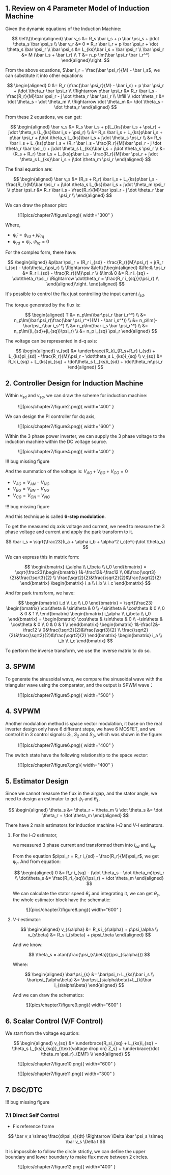 ## 1. Review on 4 Parameter Model of Induction Machine

Given the dynamic equations of the Induction Machine:

$$
\left\{\begin{aligned}
\bar v_s &= R_s \bar i_s + p \bar \psi_s + j\dot \theta_s \bar \psi_s \\
\bar v_r &= 0 = R_r \bar i_r + p \bar \psi_r + \dot \theta_s \bar \psi_r \\
\bar \psi_s &= L_{ks}\bar i_s + \bar \psi_r \\
\bar \psi_r &= M (\bar i_s + \bar i_r) \\
T &= n_p \Im(\bar \psi_r \bar i_r^*)
\end{aligned}\right.
$$

From the above equations, $\bar i_r = \frac{\bar \psi_r}{M} - \bar i_s$, we can substitute it into other equations:

$$
\begin{aligned}
0 &= R_r (\frac{\bar \psi_r}{M} - \bar i_s) + p \bar \psi_r + j\dot \theta_r \bar \psi_r \\
\Rightarrow p\bar \psi_r &= R_r \bar i_s - \frac{R_r}{M}\bar \psi_r - j \dot \theta_r \bar \psi_r \\
\hfill \\
\dot \theta_r &= \dot \theta_s - \dot \theta_m \\
\Rightarrow \dot \theta_m &= \dot \theta_s - \dot \theta_r
\end{aligned}
$$

From these 2 equations, we can get:

$$
\begin{aligned}
\bar v_s &= R_s \bar i_s + p(L_{ks}\bar i_s + \psi_r) + j\dot \theta_s (L_{ks}\bar i_s + \psi_r) \\
&= R_s \bar i_s + L_{ks}p\bar i_s + p\bar \psi_r + j\dot \theta_s  L_{ks}\bar i_s + j\dot \theta_s \psi_r \\
&= R_s \bar i_s + L_{ks}p\bar i_s + (R_r \bar i_s - \frac{R_r}{M}\bar \psi_r - j \dot \theta_r \bar \psi_r) + j\dot \theta_s L_{ks}\bar i_s + j\dot \theta_s \psi_r \\
&= (R_s + R_r) \bar i_s + L_{ks}p\bar i_s - \frac{R_r}{M}\bar \psi_r + j\dot \theta_s L_{ks}\bar i_s + j\dot \theta_m \psi_r
\end{aligned}
$$

The final equation are:

$$
\begin{aligned}
\bar v_s &= (R_s + R_r) \bar i_s + L_{ks}p\bar i_s - \frac{R_r}{M}\bar \psi_r + j\dot \theta_s L_{ks}\bar i_s + j\dot \theta_m \psi_r \\
p\bar \psi_r &= R_r \bar i_s - \frac{R_r}{M}\bar \psi_r - j \dot \theta_r \bar \psi_r \\
\end{aligned}
$$

We can draw the phasor plot:

<figure markdown="span">
    ![](pics/chapter7/figure1.png){ width="300" }
</figure>

Where,

* $\bar \psi_r = \psi_{rd} + j\psi_{rq}$
* $\psi_{rd} = \psi_r$, $\psi_{rq} = 0$

For the complex form, there have:

$$
\begin{aligned}
&p\bar \psi_r = (R_r i_{sd} - \frac{R_r}{M}\psi_r) + j(R_r i_{sq} - \dot\theta_r\psi_r) \\
\Rightarrow &\left\{\begin{aligned} 
&\Re:& \psi_r &= R_r i_{sd} - \frac{R_r}{M}\psi_r \\
&\Im:& 0 &= R_r i_{sq} - \dot\theta_r\psi_r \Rightarrow \dot\theta_r = \frac{R_r i_{sq}}{\psi_r} \\
\end{aligned}\right.
\end{aligned}
$$

It's possible to control the flux just controlling the input current $i_{sd}$.

The torque generated by the flux is:

$$
\begin{aligned}
T &= n_p\Im(\bar\psi_r \bar i_r^*) \\
&= n_p\Im(\bar\psi_r(\frac{\bar \psi_r^*}{M} - \bar i_s^*)) \\
&= n_p\Im(-\bar\psi_r\bar i_s^*) \\
&= n_p\Im(\bar i_s \bar \psi_r^*) \\
&= n_p\Im((i_{sd}+ji_{sq})\psi_r) \\
&= n_p i_{sq} \psi_r
\end{aligned}
$$

The voltage can be represented in d-q axis:

$$
\begin{aligned}
v_{sd} &= \underbrace{R_k}_{R_s+R_r} i_{sd} + L_{ks}pi_{sd} - \frac{R_r}{M}\psi_r - \dot\theta_s L_{ks}i_{sq} \\
v_{sq} &= R_k i_{sq} + L_{ks}pi_{sq} + \dot\theta_s L_{ks}i_{sd} + \dot\theta_m\psi_r
\end{aligned}
$$


## 2. Controller Design for Induction Machine
Within $v_{sd}$ and $v_{sq}$, we can draw the scheme for induction machine:

<figure markdown="span">
    ![](pics/chapter7/figure2.png){ width="400" }
</figure>

We can design the PI controller for dq axis,

<figure markdown="span">
    ![](pics/chapter7/figure3.png){ width="600" }
</figure>

Within the 3 phase power inverter, we can supply the 3 phase voltage to the induction machine within the DC voltage source.

<figure markdown="span">
    ![](pics/chapter7/figure4.png){ width="400" }
</figure>

!!! bug
    missing figure

And the summation of the voltage is: $V_{AG} + V_{BG} + V_{CG} = 0$

* $V_{AG} = V_{AN} - V_{NG}$
* $V_{BG} = V_{BN} - V_{NG}$
* $V_{CG} = V_{CN} - V_{NG}$

!!! bug
    missing figure

And this technique is called __6-step modulation__.

To get the measured dq axis voltage and current, we need to measure the 3 phase voltage and current and apply the park transform to it.

$$
\bar i_s = \sqrt{\frac23}(i_a + \alpha i_b + \alpha^2 i_c)e^{-j\dot \theta_s}
$$

We can express this in matrix form:

$$
\begin{bmatrix}
i_\alpha \\ i_\beta \\ i_0
\end{bmatrix} = \sqrt{\frac23}\begin{bmatrix} 
1&-\frac12&-\frac12 \\
0&\frac{\sqrt3}{2}&\frac{\sqrt3}{2} \\
\frac{\sqrt2}{2}&\frac{\sqrt2}{2}&\frac{\sqrt2}{2}
\end{bmatrix} \begin{bmatrix} 
i_a \\ i_b \\ i_c
\end{bmatrix}
$$

And for park transform, we have:

$$
\begin{bmatrix}
i_d \\ i_q \\ i_0
\end{bmatrix} = \sqrt{\frac23}
\begin{bmatrix} 
\cos\theta & \sin\theta & 0 \\
-\sin\theta & \cos\theta & 0 \\
0 & 0 & 1 \\
\end{bmatrix} 
\begin{bmatrix}
i_\alpha \\ i_\beta \\ i_0
\end{bmatrix} = 
\begin{bmatrix} 
\cos\theta & \sin\theta & 0 \\
-\sin\theta & \cos\theta & 0 \\
0 & 0 & 1 \\
\end{bmatrix} 
\begin{bmatrix} 
1&-\frac12&-\frac12 \\
0&\frac{\sqrt3}{2}&\frac{\sqrt3}{2} \\
\frac{\sqrt2}{2}&\frac{\sqrt2}{2}&\frac{\sqrt2}{2}
\end{bmatrix}
\begin{bmatrix} 
i_a \\ i_b \\ i_c
\end{bmatrix}
$$

To perform the inverse transform, we use the inverse matrix to do so.

## 3. SPWM
To generate the sinusoidal wave, we compare the sinusoidal wave with the triangular wave using the comparator, and the output is SPWM wave：

<figure markdown="span">
    ![](pics/chapter7/figure5.png){ width="500" }
</figure>

## 4. SVPWM
Another modulation method is space vector modulation, it base on the real inverter design only have 6 different steps, we have 6 MOSFET, and we control it in 3 control signals: $S_1$, $S_2$ and $S_3$, which was shown in the figure:

<figure markdown="span">
    ![](pics/chapter7/figure6.png){ width="400" }
</figure>

The switch state have the following relationship to the space vector:

<figure markdown="span">
    ![](pics/chapter7/figure7.png){ width="400" }
</figure>

## 5. Estimator Design

Since we cannot measure the flux in the airgap, and the stator angle, we need to design an estimator to get $\psi_r$ and $\theta_s$,

$$
\begin{aligned}
\theta_s &= \theta_r + \theta_m \\
\dot \theta_s &= \dot \theta_r + \dot \theta_m
\end{aligned}
$$

There have 2 main estimators for induction machine $I$-$\Omega$ and $V$-$I$ estimators.

1. For the $I$-$\Omega$ estimator, 

    we measured 3 phase current and transformed them into $i_{sd}$ and $i_{sq}$. 

    From the equation $p\psi_r = R_r i_{sd} - \frac{R_r}{M}\psi_r$, we get $\psi_r$. And from equation:

    $$
    \begin{aligned}
    0 &= R_r i_{sq} - (\dot \theta_s - \dot \theta_m)\psi_r \\
    \dot\theta_s &= \frac{R_ri_{sq}}{\psi_r} + \dot \theta_m
    \end{aligned}
    $$

    We can calculate the stator speed $\dot \theta_s$ and integrating it, we can get $\theta_s$, the whole estimator block have the schematic:

    <figure markdown="span">
        ![](pics/chapter7/figure8.png){ width="600" }
    </figure>

2. $V$-$I$ estimator:

    $$
    \begin{aligned}
    v_{s\alpha} &= R_s i_{s\alpha} + p\psi_\alpha \\
    v_{s\beta} &= R_s i_{s\beta} + p\psi_\beta
    \end{aligned}
    $$

    And we know: 

    $$
    \theta_s = atan(\frac{\psi_{s\beta}}{\psi_{s\alpha}})
    $$

    Where:

    $$
    \begin{aligned}
    \bar\psi_{s} &= \bar\psi_r+L_{ks}\bar i_s \\
    \bar\psi_{\alpha\beta} &= \bar\psi_{s\alpha\beta}+L_{k}\bar i_{s\alpha\beta}
    \end{aligned}
    $$

    And we can draw the schematics:
    <figure markdown="span">
        ![](pics/chapter7/figure9.png){ width="600" }
    </figure>

## 6. Scalar Control (V/F Control)
We start from the voltage equation:

$$
\begin{aligned}
v_{sq} &= \underbrace{R_si_{sq} + L_{ks}i_{sq} + \theta_s L_{ks}i_{sq}}_{\text{voltage drop on} Z_s} + \underbrace{\dot \theta_m \psi_r}_{EMF} \\
\end{aligned}
$$

<figure markdown="span">
    ![](pics/chapter7/figure10.png){ width="600" }
</figure>

<figure markdown="span">
    ![](pics/chapter7/figure11.png){ width="300" }
</figure>

## 7. DSC/DTC
!!! bug
    missing figure

### 7.1 Direct Self Control

* Fix reference frame

$$
\bar v_s \simeq \frac{d\psi_s}{dt} \Rightarrow \Delta \bar \psi_s \simeq \bar v_s \Delta t
$$

It is impossible to follow the circle strictly, we can define the upper boundary and lower boundary to make flux move between 2 circles.

<figure markdown="span">
    ![](pics/chapter7/figure12.png){ width="400" }
</figure>